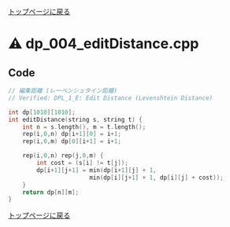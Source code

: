 <!-- mathjax config similar to math.stackexchange -->
<script type="text/x-mathjax-config">
MathJax.Hub.Config({
  jax: ["input/TeX", "output/HTML-CSS"],
  tex2jax: {
    inlineMath: [ ['$', '$'] ],
    displayMath: [ ['$$', '$$']],
    processEscapes: true,
    skipTags: ['script', 'noscript', 'style', 'textarea', 'pre', 'code']
  },
  messageStyle: "none",
  "HTML-CSS": { preferredFont: "TeX", availableFonts: ["STIX","TeX"] }
});
</script>
<script src="http://cdn.mathjax.org/mathjax/latest/MathJax.js?config=TeX-AMS_HTML" type="text/javascript"></script>

<script type="text/javascript" src="https://cdnjs.cloudflare.com/ajax/libs/jquery/3.4.1/jquery.min.js"></script>
<link rel="stylesheet" href="../css/copy-button.css" />
<script type="text/javascript" src="../js/balloons.js"></script>
<script type="text/javascript" src="../js/copy-button.js"></script>



[トップページに戻る](../index.html)

# :warning: dp\_004\_editDistance.cpp

## Code

```cpp
// 編集距離 (レーベンシュタイン距離)
// Verified: DPL_1_E: Edit Distance (Levenshtein Distance)

int dp[1010][1010];
int editDistance(string s, string t) {
    int n = s.length(), m = t.length();
    rep(i,0,n) dp[i+1][0] = i+1;
    rep(i,0,m) dp[0][i+1] = i+1;

    rep(i,0,n) rep(j,0,m) {
        int cost = (s[i] != t[j]);
        dp[i+1][j+1] = min(dp[i+1][j] + 1, 
                       min(dp[i][j+1] + 1, dp[i][j] + cost));
    }
    return dp[n][m];
}
```

[トップページに戻る](../index.html)
